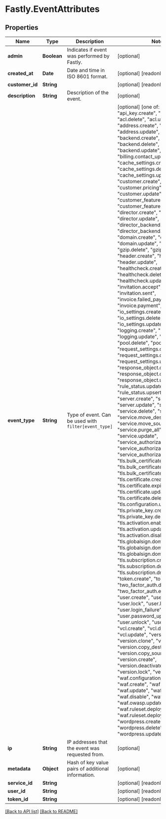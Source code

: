 # Fastly.EventAttributes

## Properties

Name | Type | Description | Notes
------------ | ------------- | ------------- | -------------
**admin** | **Boolean** | Indicates if event was performed by Fastly. | [optional] 
**created_at** | **Date** | Date and time in ISO 8601 format. | [optional] [readonly] 
**customer_id** | **String** |  | [optional] [readonly] 
**description** | **String** | Description of the event. | [optional] 
**event_type** | **String** | Type of event. Can be used with `filter[event_type]` | [optional]  [one of: "api_key.create", "acl.create", "acl.delete", "acl.update", "address.create", "address.delete", "address.update", "backend.create", "backend.delete", "backend.update", "billing.contact_update", "cache_settings.create", "cache_settings.delete", "cache_settings.update", "customer.create", "customer.pricing", "customer.update", "customer_feature.create", "customer_feature.delete", "director.create", "director.delete", "director.update", "director_backend.create", "director_backend.delete", "domain.create", "domain.delete", "domain.update", "gzip.create", "gzip.delete", "gzip.update", "header.create", "header.delete", "header.update", "healthcheck.create", "healthcheck.delete", "healthcheck.update", "invitation.accept", "invitation.sent", "invoice.failed_payment", "invoice.payment", "io_settings.create", "io_settings.delete", "io_settings.update", "logging.create", "logging.delete", "logging.update", "pool.create", "pool.delete", "pool.update", "request_settings.create", "request_settings.delete", "request_settings.update", "response_object.create", "response_object.delete", "response_object.update", "rule_status.update", "rule_status.upsert", "server.create", "server.delete", "server.update", "service.create", "service.delete", "service.move", "service.move_destination", "service.move_source", "service.purge_all", "service.update", "service_authorization.create", "service_authorization.delete", "service_authorization.update", "tls.bulk_certificate.create", "tls.bulk_certificate.delete", "tls.bulk_certificate.update", "tls.certificate.create", "tls.certificate.expiration_email", "tls.certificate.update", "tls.certificate.delete", "tls.configuration.update", "tls.private_key.create", "tls.private_key.delete", "tls.activation.enable", "tls.activation.update", "tls.activation.disable", "tls.globalsign.domain.create", "tls.globalsign.domain.verify", "tls.globalsign.domain.delete", "tls.subscription.create", "tls.subscription.delete", "tls.subscription.dns_check_email", "token.create", "token.destroy", "two_factor_auth.disable", "two_factor_auth.enable", "user.create", "user.destroy", "user.lock", "user.login", "user.login_failure", "user.logout", "user.password_update", "user.unlock", "user.update", "vcl.create", "vcl.delete", "vcl.update", "version.activate", "version.clone", "version.copy", "version.copy_destination", "version.copy_source", "version.create", "version.deactivate", "version.lock", "version.update", "waf.configuration_set_update", "waf.create", "waf.delete", "waf.update", "waf.enable", "waf.disable", "waf.owasp.create", "waf.owasp.update", "waf.ruleset.deploy", "waf.ruleset.deploy_failure", "wordpress.create", "wordpress.delete", "wordpress.update"]
**ip** | **String** | IP addresses that the event was requested from. | [optional] 
**metadata** | **Object** | Hash of key value pairs of additional information. | [optional] 
**service_id** | **String** |  | [optional] [readonly] 
**user_id** | **String** |  | [optional] [readonly] 
**token_id** | **String** |  | [optional] [readonly] 


[[Back to API list]](../../README.md#endpoints) [[Back to README]](../../README.md)
